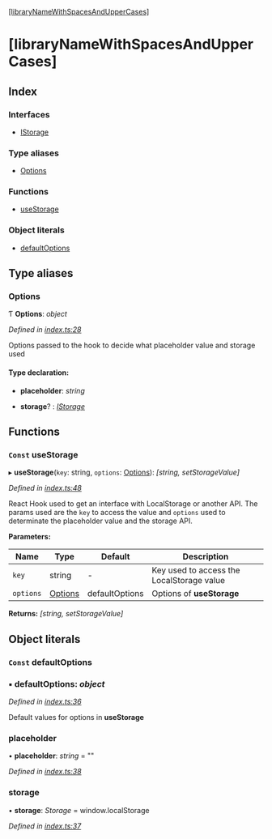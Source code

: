 [[libraryNameWithSpacesAndUpperCases]](README.md)

# [libraryNameWithSpacesAndUpperCases]

## Index

### Interfaces

* [IStorage](interfaces/istorage.md)

### Type aliases

* [Options](README.md#options)

### Functions

* [useStorage](README.md#const-usestorage)

### Object literals

* [defaultOptions](README.md#const-defaultoptions)

## Type aliases

###  Options

Ƭ **Options**: *object*

*Defined in [index.ts:28](https://github.com/mechamobau/simplestorage/blob/2baef4a/src/index.ts#L28)*

Options passed to the hook to decide what placeholder value and storage used

#### Type declaration:

* **placeholder**: *string*

* **storage**? : *[IStorage](interfaces/istorage.md)*

## Functions

### `Const` useStorage

▸ **useStorage**(`key`: string, `options`: [Options](README.md#options)): *[string, setStorageValue]*

*Defined in [index.ts:48](https://github.com/mechamobau/simplestorage/blob/2baef4a/src/index.ts#L48)*

React Hook used to get an interface with LocalStorage or another API. The
params used are the `key` to access the value and `options` used to
determinate the placeholder value and the storage API.

**Parameters:**

Name | Type | Default | Description |
------ | ------ | ------ | ------ |
`key` | string | - | Key used to access the LocalStorage value |
`options` | [Options](README.md#options) |  defaultOptions | Options of **useStorage**  |

**Returns:** *[string, setStorageValue]*

## Object literals

### `Const` defaultOptions

### ▪ **defaultOptions**: *object*

*Defined in [index.ts:36](https://github.com/mechamobau/simplestorage/blob/2baef4a/src/index.ts#L36)*

Default values for options in **useStorage**

###  placeholder

• **placeholder**: *string* = ""

*Defined in [index.ts:38](https://github.com/mechamobau/simplestorage/blob/2baef4a/src/index.ts#L38)*

###  storage

• **storage**: *Storage* =  window.localStorage

*Defined in [index.ts:37](https://github.com/mechamobau/simplestorage/blob/2baef4a/src/index.ts#L37)*
